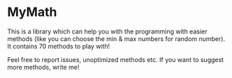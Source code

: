 # MyMath
This is a library which can help you with the programming with easier methods (like you can choose the min &amp; max numbers for random number). It contains 70 methods to play with!

Feel free to report issues, unoptimized methods etc. If you want to suggest more methods, write me!
